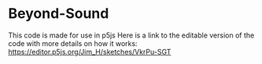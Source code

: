 # Beyond-Sound
This code is made for use in p5js 
Here is a link to the editable version of the code with more details on how it works:
https://editor.p5js.org/Jim_H/sketches/VkrPu-SGT
